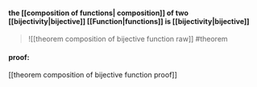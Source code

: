 #### **the [[composition of functions| composition]] of two [[bijectivity|bijective]] [[Function|functions]] is [[bijectivity|bijective]]** 
>![[theorem composition of bijective function raw]]
 #theorem 

#### proof:
[[theorem composition of bijective function proof]]   